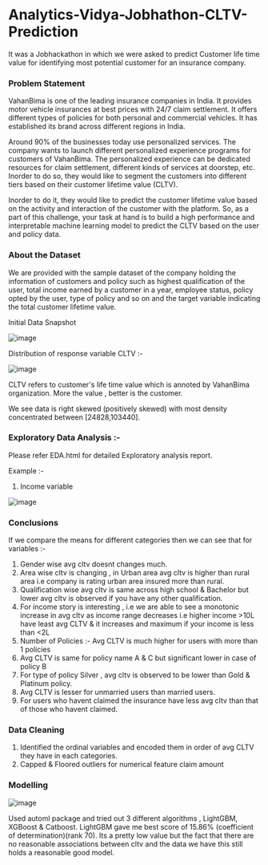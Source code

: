 # Analytics-Vidya-Jobhathon-CLTV-Prediction

It was a Jobhackathon in which we were asked to predict Customer life time value for identifying most potential customer for an insurance company.

### Problem Statement

VahanBima is one of the leading insurance companies in India. It provides motor vehicle insurances at best prices with 24/7 claim settlement.  It offers different types of policies for  both personal and commercial vehicles. It has established its brand across different regions in India. 

Around 90% of the businesses today use personalized services. The company wants to launch different personalized experience programs for customers of VahanBima. The personalized experience can be dedicated resources for claim settlement, different kinds of services at doorstep, etc. Inorder to do so, they would like to segment the customers into different tiers based on their customer lifetime value (CLTV).

Inorder to do it, they would like to predict the customer lifetime value based on the activity and interaction of the customer with the platform. So, as a part of this challenge, your task at hand is to build a high performance and interpretable machine learning model to predict the CLTV based on the user and policy data.


### About the Dataset

We are provided with the sample dataset of the company holding the information of customers and policy such as highest qualification of the user, total income earned by a customer in a year, employee status,  policy opted by the user, type of policy and so on and the target variable indicating the total customer lifetime value.

Initial Data Snapshot

![image](https://user-images.githubusercontent.com/58731031/213914252-9441c5b3-bf3b-4f45-89aa-eec2d083f274.png)


Distribution of response variable CLTV :-

![image](https://user-images.githubusercontent.com/58731031/213914194-42ae4c2f-2813-4852-9605-48a82f0a1cf5.png)

CLTV refers to customer's life time value which is annoted by VahanBima organization. More the value , better is the customer.

We see data is right skewed (positively skewed) with most density concentrated between [24828,103440].



### Exploratory Data Analysis :-

Please refer EDA.html for detailed Exploratory analysis report.

Example :-
1. Income variable

![image](https://user-images.githubusercontent.com/58731031/213914379-69a15755-13d5-4f5c-b377-d85218a8cd90.png)


### Conclusions

If we compare the means for different categories then we can see that for variables :-
1. Gender wise avg cltv doesnt changes much.
2. Area wise cltv is changing , in Urban area avg cltv is higher than rural area i.e company is rating urban area insured more than rural.
3. Qualification wise avg cltv is same across high school & Bachelor but lower avg cltv is observed if you have any other qualification.
4. For income story is interesting , i.e we are able to see a monotonic increase in avg cltv as income range decreases i.e higher income >10L have least avg CLTV & it increases and maximum if your income is less than <2L
5. Number of Policies :- Avg CLTV is much higher for users with more than 1 policies
6. Avg CLTV is same for policy name A & C but significant lower in case of policy B
7. For type of policy Silver , avg cltv is observed to be lower than Gold & Platinum policy.
8. Avg CLTV is lesser for unmarried users than married users.
9. For users who havent claimed the insurance have less avg cltv than that of those who havent claimed.


### Data Cleaning 
1. Identified the ordinal variables and encoded them in order of avg CLTV they have in each categories.
2. Capped & Floored outliers for numerical feature claim amount


### Modelling

![image](https://user-images.githubusercontent.com/58731031/213914516-b68a48c0-621e-4837-86dc-319745022597.png)


Used automl package and tried out 3 different algorithms , LightGBM, XGBoost & Catboost. 
LightGBM gave me best score of 15.86% (coefficient of determination)(rank 70).
Its a pretty low value but the fact that there are no reasonable associations between cltv and the data we have this still holds a reasonable good model.



